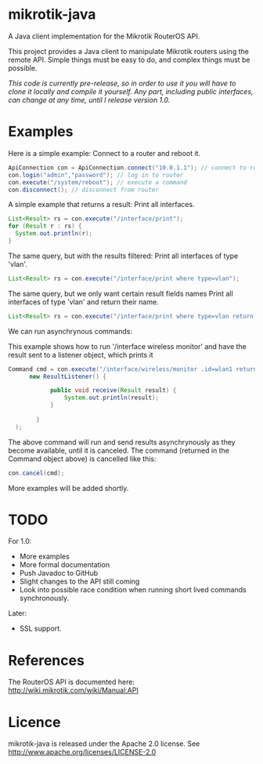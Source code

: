 mikrotik-java
=============

A Java client implementation for the Mikrotik RouterOS API. 

This project provides a Java client to manipulate Mikrotik routers using the remote API. Simple things must be easy to do, and complex things must be possible.

*This code is currently pre-release, so in order to use it you will have to clone it locally and compile it yourself. Any part,
including public interfaces, can change at any time, until I release version 1.0.*

Examples
========

Here is a simple example: Connect to a router and reboot it. 

```java
ApiConnection con = ApiConnection.connect("10.0.1.1"); // connect to router
con.login("admin","password"); // log in to router
con.execute("/system/reboot"); // execute a command
con.disconnect(); // disconnect from router
```

A simple example that returns a result: Print all interfaces.


```java
List<Result> rs = con.execute("/interface/print");
for (Result r : rs) {
  System.out.println(r);
}
```

The same query, but with the results filtered: Print all interfaces of type 'vlan'.

```java
List<Result> rs = con.execute("/interface/print where type=vlan");
```

The same query, but we only want certain result fields names Print all interfaces of type 'vlan' and return their name.

```java
List<Result> rs = con.execute("/interface/print where type=vlan return name");
```

We can run asynchrynous commands:

This example shows how to run '/interface wireless monitor' and have the result sent to a listener object, which prints it

```java
Command cmd = con.execute("/interface/wireless/monitor .id=wlan1 return signal-to-noise", 
      new ResultListener() {

            public void receive(Result result) {
                System.out.println(result);
            }
            
        }
  );
```

The above command will run and send results asynchrynously as they become available, until it is canceled. The command (returned in the Command 
object above) is cancelled like this:

```java
con.cancel(cmd);
```

More examples will be added shortly. 

TODO
====
For 1.0: 
- More examples
- More formal documentation
- Push Javadoc to GitHub
- Slight changes to the API still coming
- Look into possible race condition when running short lived commands synchronously. 

Later:
- SSL support.

References
==========

The RouterOS API is documented here: http://wiki.mikrotik.com/wiki/Manual:API

Licence
=======
mikrotik-java is released under the Apache 2.0 license. See http://www.apache.org/licenses/LICENSE-2.0
